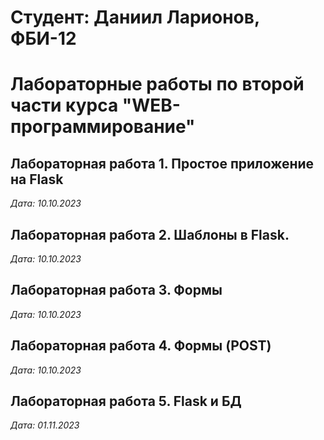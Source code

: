 # Студент: Даниил Ларионов, ФБИ-12

# Лабораторные работы по второй части курса "WEB-программирование"

## Лабораторная работа 1. Простое приложение на Flask

*Дата: 10.10.2023*

## Лабораторная работа 2. Шаблоны в Flask.

*Дата: 10.10.2023*

## Лабораторная работа 3. Формы

*Дата: 10.10.2023*

## Лабораторная работа 4. Формы (POST)

*Дата: 10.10.2023*

## Лабораторная работа 5. Flask и БД
*Дата: 01.11.2023*